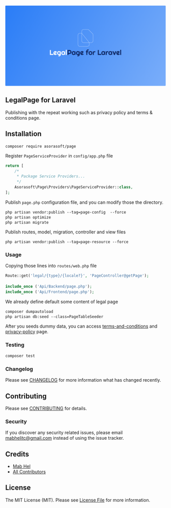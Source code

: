 ![screenshot.png](assets/img/screenshot.png)

LegalPage for Laravel
---------------------------
Publishing with the repeat working such as privacy policy and terms & conditions page.


## Installation

```
composer require asorasoft/page
```

Register `PageServiceProvider` in `config/app.php` file

```php
return [
    /*
     * Package Service Providers...
     */
    Asorasoft\Page\Providers\PageServiceProvider::class,
];
```

Publish `page.php` configuration file, and you can modify those the directory.

```shell
php artisan vendor:publish --tag=page-config  --force
php artisan optimize
php artisan migrate
```

Publish routes, model, migration, controller and view files

```shell
php artisan vendor:publish --tag=page-resource --force
```
### Usage

Copying those lines into ``routes/web.php`` file

```php
Route::get('legal/{type}/{locale?}', 'PageController@getPage');

include_once ('Api/Backend/page.php');
include_once ('Api/Frontend/page.php');
```

We already define default some content of legal page

```shell
composer dumpautoload
php artisan db:seed --class=PageTableSeeder
```

After you seeds dummy data, you can access [terms-and-conditions](http://127.0.0.1:8000/legal/terms-and-conditions) and [privacy-policy](http://127.0.0.1:8000/legal/privacy-policy) page.

### Testing

```bash
composer test
```

### Changelog

Please see [CHANGELOG](CHANGELOG.md) for more information what has changed recently.

## Contributing

Please see [CONTRIBUTING](CONTRIBUTING.md) for details.

### Security

If you discover any security related issues, please email mabhelitc@gmail.com instead of using the issue tracker.

## Credits

-   [Mab Hel](https://github.com/asorasoft)
-   [All Contributors](../../contributors)

## License

The MIT License (MIT). Please see [License File](LICENSE.md) for more information.
